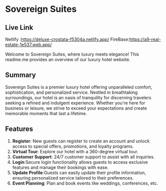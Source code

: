 # Sovereign Suites

## Live Link

Netlify :https://deluxe-crostata-f5304a.netlify.app/
FireBase:https://a9-real-estate-1e537.web.app/

Welcome to Sovereign Suites, where luxury meets elegance! This readme.me provides an overview of our luxury hotel website.

## Summary

Sovereign Suites is a premier luxury hotel offering unparalleled comfort, sophistication, and personalized service. Nestled in breathtaking surroundings, our hotel is an oasis of tranquility for discerning travelers seeking a refined and indulgent experience. Whether you're here for business or leisure, we strive to exceed your expectations and create memorable moments that last a lifetime.

## Features

1. **Register**: New guests can register to create an account and unlock access to special offers, promotions, and loyalty programs.
2. **Virtual Tour**: Explore our hotel with a 360-degree virtual tour.
3. **Customer Support**: 24/7 customer support to assist with all inquiries.
4. **Login**:Secure login functionality allows guests to access exclusive features and manage their bookings with ease.
5. **Update Profile**:Guests can easily update their profile information, ensuring personalized service tailored to their preferences.
6. **Event Planning**: Plan and book events like weddings, conferences, etc.
